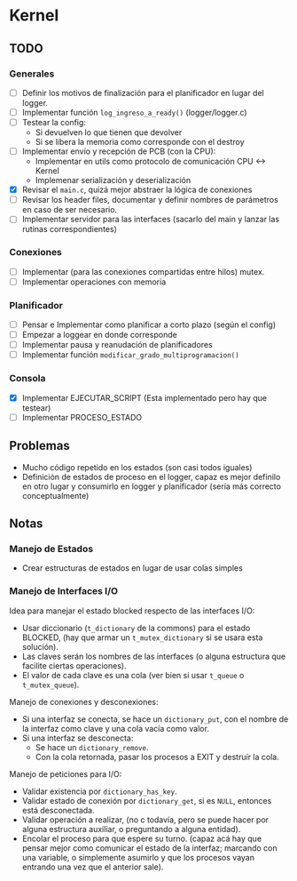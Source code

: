 # Kernel

## TODO

### Generales

- [ ] Definir los motivos de finalización para el planificador en lugar del logger.
- [ ] Implementar función `log_ingreso_a_ready()` (logger/logger.c)
- [ ] Testear la config:
  - Si devuelven lo que tienen que devolver
  - Si se libera la memoria como corresponde con el destroy
- [ ] Implementar envío y recepción de PCB (con la CPU):
  - Implementar en utils como protocolo de comunicación CPU <-> Kernel
  - Implemenar serialización y deserialización
- [X] Revisar el `main.c`, quizá mejor abstraer la lógica de conexiones
- [ ] Revisar los header files, documentar y definir nombres de parámetros en caso de ser necesario.
- [ ] Implementar servidor para las interfaces (sacarlo del main y lanzar las rutinas correspondientes)

### Conexiones

- [ ] Implementar (para las conexiones compartidas entre hilos) mutex.
- [ ] Implementar operaciones con memoria

### Planificador

- [ ] Pensar e Implementar como planificar a corto plazo (según el config)
- [ ] Empezar a loggear en donde corresponde
- [ ] Implementar pausa y reanudación de planificadores
- [ ] Implementar función `modificar_grado_multiprogramacion()`

### Consola

- [X] Implementar EJECUTAR_SCRIPT (Esta implementado pero hay que testear)
- [ ] Implementar PROCESO_ESTADO

## Problemas

- Mucho código repetido en los estados (son casi todos iguales)
- Definición de estados de proceso en el logger, capaz es mejor definilo en otro lugar y consumirlo en logger y planificador (sería más correcto conceptualmente)

## Notas

### Manejo de Estados

- Crear estructuras de estados en lugar de usar colas simples

### Manejo de Interfaces I/O

Idea para manejar el estado blocked respecto de las interfaces I/O:

- Usar diccionario (`t_dictionary` de la commons) para el estado BLOCKED, (hay que armar un `t_mutex_dictionary` si se usara esta solución).
- Las claves serán los nombres de las interfaces (o alguna estructura que facilite ciertas operaciones).
- El valor de cada clave es una cola (ver bien si usar `t_queue` o `t_mutex_queue`).

Manejo de conexiones y desconexiones:

- Si una interfaz se conecta, se hace un `dictionary_put`, con el nombre de la interfaz como clave y una cola vacía como valor.
- Si una interfaz se desconecta:
  - Se hace un `dictionary_remove`.
  - Con la cola retornada, pasar los procesos a EXIT y destruír la cola.

Manejo de peticiones para I/O:

- Validar existencia por `dictionary_has_key`.
- Validar estado de conexión por `dictionary_get`, si es `NULL`, entonces está desconectada.
- Validar operación a realizar, (no c todavía, pero se puede hacer por alguna estructura auxiliar, o preguntando a alguna entidad).
- Encolar el proceso para que espere su turno. (capaz acá hay que pensar mejor como comunicar el estado de la interfaz; marcando con una variable, o simplemente asumirlo y que los procesos vayan entrando una vez que el anterior sale).
